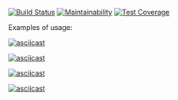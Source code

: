 [![Build Status](https://travis-ci.com/Laserroy/project-lvl2-s471.svg?branch=master)](https://travis-ci.com/Laserroy/project-lvl2-s471)
[![Maintainability](https://api.codeclimate.com/v1/badges/bfe4a5b672cb50ecfd72/maintainability)](https://codeclimate.com/github/Laserroy/project-lvl2-s471/maintainability)
[![Test Coverage](https://api.codeclimate.com/v1/badges/bfe4a5b672cb50ecfd72/test_coverage)](https://codeclimate.com/github/Laserroy/project-lvl2-s471/test_coverage)

Examples of usage:

[![asciicast](https://asciinema.org/a/h68OwOkbrWTgruK4yy9eHgsx8.svg)](https://asciinema.org/a/h68OwOkbrWTgruK4yy9eHgsx8)

[![asciicast](https://asciinema.org/a/8wSxreaWUHNIWcVl6smCgh8PF.svg)](https://asciinema.org/a/8wSxreaWUHNIWcVl6smCgh8PF)

[![asciicast](https://asciinema.org/a/P9Fq1dR4kQ2fhHjABUpDRQU01.svg)](https://asciinema.org/a/P9Fq1dR4kQ2fhHjABUpDRQU01)

[![asciicast](https://asciinema.org/a/PFfYG2S3yq4oZLsbj74KZYzFB.svg)](https://asciinema.org/a/PFfYG2S3yq4oZLsbj74KZYzFB)
